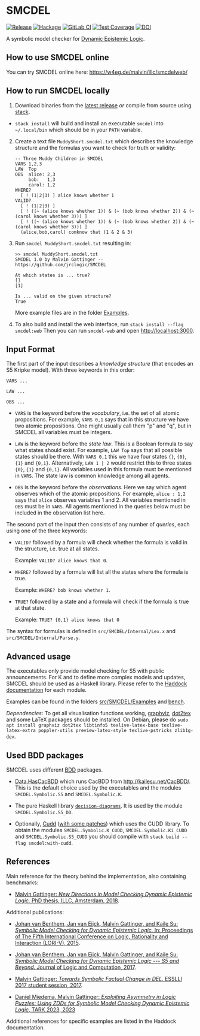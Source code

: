 # SMCDEL

[![Release](https://img.shields.io/github/release/jrclogic/SMCDEL.svg)](https://github.com/jrclogic/SMCDEL/releases)
[![Hackage](https://img.shields.io/hackage/v/smcdel.svg)](https://hackage.haskell.org/package/smcdel)
[![GitLab CI](https://gitlab.com/m4lvin/SMCDEL/badges/master/pipeline.svg)](https://gitlab.com/m4lvin/SMCDEL/-/pipelines)
[![Test Coverage](https://gitlab.com/m4lvin/SMCDEL/badges/master/coverage.svg)](https://gitlab.com/m4lvin/SMCDEL/-/jobs/artifacts/master/file/hpc/combined/all/hpc_index.html?job=test)
[![DOI](https://zenodo.org/badge/36519077.svg)](https://zenodo.org/badge/latestdoi/36519077)

A symbolic model checker for [Dynamic Epistemic Logic](https://plato.stanford.edu/entries/dynamic-epistemic).


## How to use SMCDEL online

You can try SMCDEL online here: https://w4eg.de/malvin/illc/smcdelweb/


## How to run SMCDEL locally

1) Download binaries from the [latest release](https://github.com/jrclogic/SMCDEL/releases)
   *or* compile from source using [stack](https://www.stackage.org).

- `stack install` will build and install an executable `smcdel`
  into `~/.local/bin` which should be in your `PATH` variable.

2) Create a text file `MuddyShort.smcdel.txt` which describes the knowledge structure and the formulas you want to check for truth or validity:

    ```
    -- Three Muddy Children in SMCDEL
    VARS 1,2,3
    LAW  Top
    OBS  alice: 2,3
         bob:   1,3
         carol: 1,2
    WHERE?
      [ ! (1|2|3) ] alice knows whether 1
    VALID?
      [ ! (1|2|3) ]
      [ ! ((~ (alice knows whether 1)) & (~ (bob knows whether 2)) & (~ (carol knows whether 3))) ]
      [ ! ((~ (alice knows whether 1)) & (~ (bob knows whether 2)) & (~ (carol knows whether 3))) ]
      (alice,bob,carol) comknow that (1 & 2 & 3)
    ```

3) Run `smcdel MuddyShort.smcdel.txt` resulting in:

    ```
    >> smcdel MuddyShort.smcdel.txt
    SMCDEL 1.0 by Malvin Gattinger -- https://github.com/jrclogic/SMCDEL

    At which states is ... true?
    []
    [1]

    Is ... valid on the given structure?
    True
    ```

    More example files are in the folder [Examples](https://github.com/jrclogic/SMCDEL/tree/master/Examples).

4) To also build and install the web interface, run `stack install --flag smcdel:web`
   Then you can run `smcdel-web` and open <http://localhost:3000>.

## Input Format

The first part of the input describes a *knowledge structure* (that encodes an S5 Kripke model).
With three keywords in this order:

```
VARS ...

LAW ...

OBS ...
```

- `VARS` is the keyword before the *vocabulary*, i.e. the set of all atomic propositions.
  For example, `VARS 0,1` says that in this structure we have two atomic propositions.
  One might usually call them "p" and "q", but in SMCDEL all variables must be integers.

- `LAW` is the keyword before the *state law*.
  This is a Boolean formula to say what states should exist.
  For example, `LAW Top` says that all possible states should be there.
  With `VARS 0,1` this we have four states `{}`, `{0}`, `{1}` and `{0,1}`.
  Alternatively, `LAW 1 | 2` would restrict this to three states `{0}`, `{1}` and `{0,1}`.
  All variables used in this formula must be mentioned in `VARS`.
  The state law is common knowledge among all agents.

- `OBS` is the keyword before the *observations*.
  Here we say which agent observes which of the atomic propositions.
  For example, `alice : 1,2` says that `alice` observes variables 1 and 2.
  All variables mentioned in `OBS` must be in `VARS`.
  All agents mentioned in the queries below must be included in the observation list here.

The second part of the input then consists of any number of *queries*, each using one of the three keywords:

- `VALID?` followed by a formula will check whether the formula is valid in the structure, i.e. true at all states.

  Example: `VALID? alice knows that 0`.

- `WHERE?` followed by a formula will list all the states where the formula is true.

  Example: `WHERE? bob knows whether 1`.

- `TRUE?` followed by a state and a formula will check if the formula is true at that state.

  Example: `TRUE? {0,1} alice knows that 0`

The syntax for formulas is defined in `src/SMCDEL/Internal/Lex.x` and `src/SMCDEL/Internal/Parse.y`. 

## Advanced usage

The executables only provide model checking for S5 with public announcements.
For K and to define more complex models and updates, SMCDEL should be used as a Haskell library.
Please refer to the [Haddock documentation](https://hackage.haskell.org/package/smcdel) for each module.

Examples can be found in the folders
  [src/SMCDEL/Examples](https://github.com/jrclogic/SMCDEL/tree/master/src/SMCDEL/Examples)
and
  [bench](https://github.com/jrclogic/SMCDEL/tree/master/bench).

*Dependencies*:
To get all visualisation functions working, [graphviz](https://graphviz.org/), [dot2tex](https://github.com/kjellmf/dot2tex) and some LaTeX packages should be installed.
On Debian, please do `sudo apt install graphviz dot2tex libtinfo5 texlive-latex-base texlive-latex-extra poppler-utils preview-latex-style texlive-pstricks zlib1g-dev`.


## Used BDD packages

SMCDEL uses different [BDD](https://en.wikipedia.org/wiki/Binary_decision_diagram) packages.

- [Data.HasCacBDD](https://github.com/m4lvin/HasCacBDD) which runs CacBDD from <http://kailesu.net/CacBDD/>.
  This is the default choice used by the executables and the modules `SMCDEL.Symbolic.S5` and `SMCDEL.Symbolic.K`.

- The pure Haskell library [`decision-diagrams`](https://github.com/msakai/haskell-decision-diagrams).
  It is used by the module `SMCDEL.Symbolic.S5_DD`.

- Optionally, [Cudd](https://github.com/davidcock/cudd) ([with some patches](https://github.com/m4lvin/cudd))
  which uses the CUDD library.
  To obtain the modules `SMCDEL.Symbolic.K_CUDD`, `SMCDEL.Symbolic.Ki_CUDD` and `SMCDEL.Symbolic.S5_CUDD`
  you should compile with `stack build --flag smcdel:with-cudd`.


## References

Main reference for the theory behind the implementation, also containing benchmarks:

- [Malvin Gattinger:
*New Directions in Model Checking Dynamic Epistemic Logic.*
PhD thesis, ILLC, Amsterdam,
2018](https://malv.in/phdthesis/).

Additional publications:

- [Johan van Benthem, Jan van Eijck, Malvin Gattinger, and Kaile Su:
*Symbolic Model Checking for Dynamic Epistemic Logic.*
In: Proceedings of The Fifth International Conference on Logic, Rationality and Interaction (LORI-V),
2015](https://doi.org/10.1007/978-3-662-48561-3_30).

- [Johan van Benthem, Jan van Eijck, Malvin Gattinger, and Kaile Su:
*Symbolic Model Checking for Dynamic Epistemic Logic --- S5 and Beyond.*
Journal of Logic and Computation,
2017](https://pure.uva.nl/ws/files/25483686/2016_05_23_del_bdd_lori_journal.pd.pdf).

- [Malvin Gattinger:
*Towards Symbolic Factual Change in DEL.*
ESSLLI 2017 student session,
2017](https://w4eg.de/malvin/illc/2017-07-symbolicfactualchange.pdf).

- [Daniel Miedema, Malvin Gattinger:
*Exploiting Asymmetry in Logic Puzzles: Using ZDDs for Symbolic Model Checking Dynamic Epistemic Logic*,
TARK 2023,
2023](https://doi.org/10.4204/EPTCS.379.32)

Additional references for specific examples are listed in the Haddock documentation.
